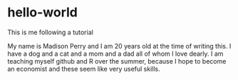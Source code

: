 # hello-world
This is me following a tutorial

My name is Madison Perry and I am 20 years old at the time of writing this. I have a dog and a cat and a mom and a dad all of whom I love dearly. I am teaching myself github and R over the summer, because I hope to become an economist and these seem like very useful skills. 
